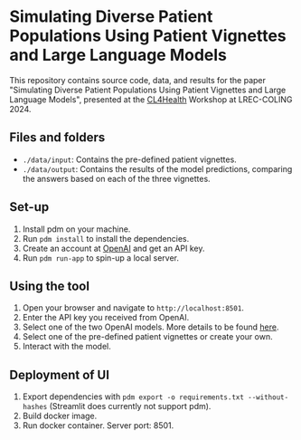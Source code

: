 # Simulating Diverse Patient Populations Using Patient Vignettes and Large Language Models

This repository contains source code, data, and results for the paper "Simulating Diverse Patient Populations Using Patient Vignettes and Large Language Models", presented at the [CL4Health](https://bionlp.nlm.nih.gov/cl4health2024/#) Workshop at LREC-COLING 2024. 

## Files and folders
- `./data/input`: Contains the pre-defined patient vignettes.
- `./data/output`: Contains the results of the model predictions, comparing the answers based on each of the three vignettes.

## Set-up
1. Install pdm on your machine.
2. Run `pdm install` to install the dependencies.
3. Create an account at [OpenAI](https://platform.openai.com/) and get an API key.
3. Run `pdm run-app` to spin-up a local server.

## Using the tool
1. Open your browser and navigate to `http://localhost:8501`.
2. Enter the API key you received from OpenAI.
3. Select one of the two OpenAI models. More details to be found [here](https://platform.openai.com/docs/models/overview).
3. Select one of the pre-defined patient vignettes or create your own.
4. Interact with the model.


## Deployment of UI
1. Export dependencies with `pdm export -o requirements.txt --without-hashes` (Streamlit does currently not support pdm).
2. Build docker image.
3. Run docker container. Server port: 8501.